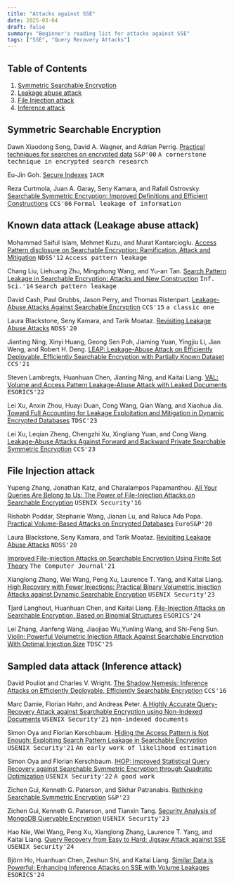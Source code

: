 ```yaml
---
title: "Attacks against SSE"
date: 2025-03-04
draft: false
summary: "Beginner's reading list for attacks against SSE"
tags: ["SSE", "Query Recovery Attacks"]
---
```


## Table of Contents

1. [Symmetric Searchable Encryption](#symmetric-searchable-encryption)
2. [Leakage abuse attack](#leakage-abuse-attack)
3. [File Injection attack](#file-injection-attack)
4. [Inference attack](#inference-attack)

## Symmetric Searchable Encryption

Dawn Xiaodong Song, David A. Wagner, and Adrian Perrig.  [Practical techniques for searches on encrypted data](https://doi.org/10.1109/SECPRI.2000.848445) <kbd>S&P'00</kbd> <kbd>A cornerstone technique in encrypted search research</kbd>

Eu-Jin Goh. [Secure Indexes](https://eprint.iacr.org/2003/216) <kbd>IACR</kbd>

Reza Curtmola, Juan A. Garay, Seny Kamara, and Rafail Ostrovsky.  [Searchable Symmetric Encryption: Improved Definitions and Efficient Constructions](https://eprint.iacr.org/2006/210) <kbd>CCS'06</kbd> <kbd>Formal leakage of information</kbd>


## Known data attack (Leakage abuse attack)

Mohammad Saiful Islam, Mehmet Kuzu, and Murat Kantarcioglu.  [Access Pattern disclosure on Searchable Encryption: Ramification, Attack and Mitigation](https://www.ndss-symposium.org/ndss2012/ndss-2012-programme/access-pattern-disclosure-searchable-encryption-ramification-attack-and-mitigation/) <kbd>NDSS'12</kbd> <kbd>Access pattern leakage</kbd>

Chang Liu, Liehuang Zhu, Mingzhong Wang, and Yu-an Tan. [Search Pattern Leakage in Searchable Encryption: Attacks and New Construction](https://eprint.iacr.org/2013/163) <kbd>Inf. Sci.'14</kbd> <kbd>Search pattern leakage</kbd>

David Cash, Paul Grubbs, Jason Perry, and Thomas Ristenpart.  [Leakage-Abuse Attacks Against Searchable Encryption](https://eprint.iacr.org/2016/718) <kbd>CCS'15</kbd> <kbd>a classic one</kbd>

Laura Blackstone, Seny Kamara, and Tarik Moataz. [Revisiting Leakage Abuse Attacks](https://www.ndss-symposium.org/ndss-paper/revisiting-leakage-abuse-attacks/) <kbd>NDSS'20</kbd>

Jianting Ning, Xinyi Huang, Geong Sen Poh, Jiaming Yuan, Yingjiu Li, Jian Weng, and Robert H. Deng. [LEAP: Leakage-Abuse Attack on Efficiently Deployable, Efficiently Searchable Encryption with Partially Known Dataset](https://doi.org/10.1145/3460120.3484540) <kbd>CCS'21</kbd>

Steven Lambregts, Huanhuan Chen, Jianting Ning, and Kaitai Liang. [VAL: Volume and Access Pattern Leakage-Abuse Attack with Leaked Documents](https://doi.org/10.1007/978-3-031-17140-6_32) <kbd>ESORICS'22</kbd>

Lei Xu, Anxin Zhou, Huayi Duan, Cong Wang, Qian Wang, and Xiaohua Jia. [Toward Full Accounting for Leakage Exploitation and Mitigation in Dynamic Encrypted Databases](https://eprint.iacr.org/2022/894) <kbd>TDSC'23</kbd>

Lei Xu, Leqian Zheng, Chengzhi Xu, Xingliang Yuan, and Cong Wang. [Leakage-Abuse Attacks Against Forward and Backward Private Searchable Symmetric Encryption](https://arxiv.org/abs/2309.04697) <kbd>CCS'23</kbd>

## File Injection attack

Yupeng Zhang, Jonathan Katz, and Charalampos Papamanthou.  [All Your Queries Are Belong to Us: The Power of File-Injection Attacks on Searchable Encryption](https://www.usenix.org/conference/usenixsecurity16/technical-sessions/presentation/zhang) <kbd>USENIX Security'16</kbd>

Rishabh Poddar, Stephanie Wang, Jianan Lu, and Raluca Ada Popa. [Practical Volume-Based Attacks on Encrypted Databases](https://eprint.iacr.org/2019/1224) <kbd>EuroS&P'20</kbd>

Laura Blackstone, Seny Kamara, and Tarik Moataz. [Revisiting Leakage Abuse Attacks](https://www.ndss-symposium.org/ndss-paper/revisiting-leakage-abuse-attacks/) <kbd>NDSS'20</kbd>

[Improved File-injection Attacks on Searchable Encryption Using Finite Set Theory](https://doi.org/10.1093/comjnl/bxaa161) <kbd>The Computer Journal'21</kbd>

Xianglong Zhang, Wei Wang, Peng Xu, Laurence T. Yang, and Kaitai Liang. [High Recovery with Fewer Injections: Practical Binary Volumetric Injection Attacks against Dynamic Searchable Encryption](https://www.usenix.org/conference/usenixsecurity23/presentation/zhang-xianglong) <kbd>USENIX Security'23</kbd>

Tjard Langhout, Huanhuan Chen, and Kaitai Liang.  [File-Injection Attacks on Searchable Encryption, Based on Binomial Structures](https://eprint.iacr.org/2024/1000) <kbd>ESORICS'24</kbd>

Lei Zhang, Jianfeng Wang, Jiaojiao Wu,Yunling Wang, and Shi-Feng Sun. [Violin: Powerful Volumetric Injection Attack Against Searchable Encryption With Optimal Injection Size](https://doi.org/10.1109/TDSC.2025.3543248) <kbd>TDSC'25</kbd>

## Sampled data attack (Inference attack)

David Pouliot and Charles V. Wright. [The Shadow Nemesis: Inference Attacks on Efficiently Deployable, Efficiently Searchable Encryption](https://doi.org/10.1145/2976749.2978401) <kbd>CCS'16</kbd>

Marc Damie, Florian Hahn, and Andreas Peter. [A Highly Accurate Query-Recovery Attack against Searchable Encryption using Non-Indexed Documents](https://www.usenix.org/conference/usenixsecurity21/presentation/damie) <kbd>USENIX Security'21</kbd> <kbd>non-indexed documents</kbd>

Simon Oya and Florian Kerschbaum.  [Hiding the Access Pattern is Not Enough: Exploiting Search Pattern Leakage in Searchable Encryption](https://www.usenix.org/conference/usenixsecurity21/presentation/oya) <kbd>USENIX Security'21</kbd> <kbd>An early work of likelihood estimation</kbd>

Simon Oya and Florian Kerschbaum.  [IHOP: Improved Statistical Query Recovery against Searchable Symmetric Encryption through Quadratic Optimization](https://www.usenix.org/conference/usenixsecurity22/presentation/oya)  <kbd>USENIX Security'22</kbd> <kbd>A good work</kbd>

Zichen Gui, Kenneth G. Paterson, and Sikhar Patranabis. [Rethinking Searchable Symmetric Encryption](https://eprint.iacr.org/2021/879) <kbd>S&P'23</kbd>

Zichen Gui, Kenneth G. Paterson, and Tianxin Tang. [Security Analysis of MongoDB Queryable Encryption](https://www.usenix.org/conference/usenixsecurity23/presentation/gui) <kbd>USENIX Security'23</kbd>

Hao Nie, Wei Wang, Peng Xu, Xianglong Zhang, Laurence T. Yang, and Kaitai Liang. [Query Recovery from Easy to Hard: Jigsaw Attack against SSE](https://www.usenix.org/conference/usenixsecurity24/presentation/nie) <kbd>USENIX Security'24</kbd>

Björn Ho, Huanhuan Chen, Zeshun Shi, and Kaitai Liang. [Similar Data is Powerful: Enhancing Inference Attacks on SSE with Volume Leakages](https://doi.org/10.1007/978-3-031-70903-6_6) <kbd>ESORICS'24</kbd>





